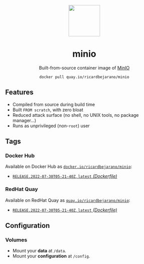 <div align="center">
	<p><img src="https://emojipedia-us.s3.dualstack.us-west-1.amazonaws.com/thumbs/160/apple/325/flamingo_1f9a9.png" width="100px"></p>
	<h1>minio</h1>
	<p>Built-from-source container image of <a href="https://github.com/minio/minio">MinIO</a></p>
	<code>docker pull quay.io/ricardbejarano/minio</code>
</div>


## Features

* Compiled from source during build time
* Built `FROM scratch`, with zero bloat
* Reduced attack surface (no shell, no UNIX tools, no package manager...)
* Runs as unprivileged (non-`root`) user


## Tags

### Docker Hub

Available on Docker Hub as [`docker.io/ricardbejarano/minio`](https://hub.docker.com/r/ricardbejarano/minio):

- [`RELEASE.2022-07-30T05-21-40Z`, `latest` *(Dockerfile)*](Dockerfile)

### RedHat Quay

Available on RedHat Quay as [`quay.io/ricardbejarano/minio`](https://quay.io/repository/ricardbejarano/minio):

- [`RELEASE.2022-07-30T05-21-40Z`, `latest` *(Dockerfile)*](Dockerfile)


## Configuration

### Volumes

- Mount your **data** at `/data`.
- Mount your **configuration** at `/config`.
